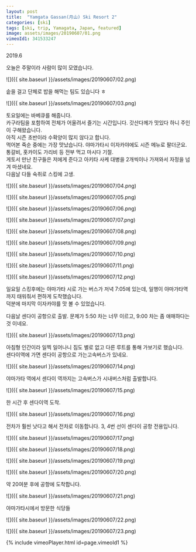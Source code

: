 ```yaml
---
layout: post
title:  "Yamgata Gassan(月山) Ski Resort 2"
categories: [ski]
tags: [ski, trip, Yamagata, Japan, featured]
image: assets/images/20190607/01.png
vimeoId1: 341533247
---
```

2019.6


오늘은 주말이라 사람이 많이 모였습니다.

![]({{ site.baseurl }}/assets/images/20190607/02.png)

솥을 걸고 단체로 밥을 해먹는 팀도 있습니다 ㅎ

![]({{ site.baseurl }}/assets/images/20190607/03.png)

토요일에는 바베큐를 해줍니다.    
카구라팀을 포함하여 전체가 어울려서 즐기는 시간입니다.
갓산다께가 맛있다 하니 주인이 구해왔습니다.    
아직 시즌 초반이라 수확양이 많지 않다고 합니다.    
먹어본 죽순 중에는 가장 맛났습니다. 야마가타시 이자카야에도 시즌 메뉴로 팔더군요.    
통갈비, 홋카이도 가리비 등 전부 먹고 마시다 기절.   
게토서 만난 친구들은 저에게 준다고 아키타 사케 대병을 2개씩이나 가져와서 자정을 넘겨 마셨네요.   
다음날 다들 숙취로 스킹에 고생.

![]({{ site.baseurl }}/assets/images/20190607/04.png)

![]({{ site.baseurl }}/assets/images/20190607/05.png)

![]({{ site.baseurl }}/assets/images/20190607/06.png)

![]({{ site.baseurl }}/assets/images/20190607/07.png)

![]({{ site.baseurl }}/assets/images/20190607/08.png)

![]({{ site.baseurl }}/assets/images/20190607/09.png)

![]({{ site.baseurl }}/assets/images/20190607/10.png)

![]({{ site.baseurl }}/assets/images/20190607/11.png)

![]({{ site.baseurl }}/assets/images/20190607/12.png)

일요일 스킹후에는 야마가타 시로 가는 버스가 저녁 7:05에 있는데, 일행이 야마가타역까지 태워줘서 편하게 도착했습니다.   
덕분에 마지막 이자카야를 맛 볼 수 있었습니다.

다음날 센다이 공항으로 출발. 문제가 5:50 차는 너무 이르고, 9:00 차는 좀 애매하다는것 이네요.

![]({{ site.baseurl }}/assets/images/20190607/13.png)


아침형 인간이라 일찍 일어나니 짐도 별로 없고 다른 루트를 통해 가보기로 했습니다.    
센다이역에 가면 센다이 공항으로 가는고속버스가 있네요.

![]({{ site.baseurl }}/assets/images/20190607/14.png)

야마가타 역에서 센다이 역까지는 고속버스가 시내버스처럼 출발합니다.

![]({{ site.baseurl }}/assets/images/20190607/15.png)

한 시간 후 센다이역 도착.

![]({{ site.baseurl }}/assets/images/20190607/16.png)

전차가 훨씬 낫다고 해서 전차로 이동합니다. 3, 4번 선이 센다이 공항 전용입니다.

![]({{ site.baseurl }}/assets/images/20190607/17.png)



![]({{ site.baseurl }}/assets/images/20190607/18.png)


![]({{ site.baseurl }}/assets/images/20190607/19.png)

![]({{ site.baseurl }}/assets/images/20190607/20.png)

약 20여분 후에 공항에 도착합니다.

![]({{ site.baseurl }}/assets/images/20190607/21.png)

야마가타시에서 방문한 식당들

![]({{ site.baseurl }}/assets/images/20190607/22.png)


![]({{ site.baseurl }}/assets/images/20190607/23.png)


{% include vimeoPlayer.html id=page.vimeoId1 %}
